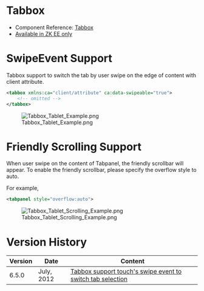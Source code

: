 # Tabbox

- Component Reference:
  [Tabbox](ZK_Component_Reference/Containers/Tabbox)
- [Available in ZK EE only](http://www.zkoss.org/product/edition.dsp)

# SwipeEvent Support

Tabbox support to switch the tab by user swipe on the edge of content
with client attribute.

``` xml
<tabbox xmlns:ca="client/attribute" ca:data-swipeable="true">
    <!-- omitted -->
</tabbox>
```

<figure>
<img src="Tabbox_Tablet_Example.png"
title="Tabbox_Tablet_Example.png" />
<figcaption>Tabbox_Tablet_Example.png</figcaption>
</figure>

# Friendly Scrolling Support

When user swipe on the content of Tabpanel, the friendly scrollbar will
appear. To enable the friendly scrollbar, please specify the overflow
style to auto.

For example,

``` xml
<tabpanel style="overflow:auto">
```

<figure>
<img src="Tabbox_Tablet_Scrolling_Example.png"
title="Tabbox_Tablet_Scrolling_Example.png" />
<figcaption>Tabbox_Tablet_Scrolling_Example.png</figcaption>
</figure>

# Version History

| Version | Date       | Content                                                                                               |
|---------|------------|-------------------------------------------------------------------------------------------------------|
| 6.5.0   | July, 2012 | [Tabbox support touch's swipe event to switch tab selection](http://tracker.zkoss.org/browse/ZK-1244) |
